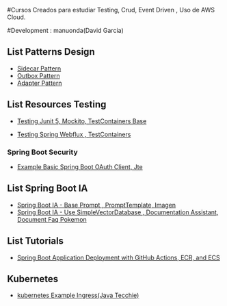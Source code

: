 #Cursos Creados para estudiar Testing, Crud, Event Driven , Uso de AWS Cloud.

#Development : manuonda(David Garcia)

## List Patterns Design
- [Sidecar Pattern](https://github.com/manuonda/java-project/tree/main/patterns/sidecar)
- [Outbox Pattern](https://github.com/manuonda/java-project/tree/main/patterns/outbox-pattern)
- [Adapter Pattern](https://github.com/manuonda/java-project/tree/main/patterns/pattern-adapter)

## List Resources Testing

- [Testing Junit 5, Mockito, TestContainers Base ](https://github.com/manuonda/java-project/tree/main/testing-base-container)

- [Testing Spring Webflux , TestContainers ](https://github.com/manuonda/java-project/tree/main/testing-webflux )


### Spring Boot Security 
- [Example Basic Spring Boot OAuth Client, Jte ](https://github.com/manuonda/java-project/tree/main/security/oauth-client-demo)

## List Spring Boot IA
- [Spring Boot IA - Base Prompt , PromptTemplate, Imagen](https://github.com/manuonda/java-project/tree/main/ia/open-ai-chat)
- [Spring Boot IA - Use SimpleVectorDatabase , Documentation Assistant, Document Faq Pokemon](https://github.com/manuonda/java-project/tree/main/ia/tutorial-base-rag)

## List Tutorials 
- [Spring Boot Application Deployment with GitHub Actions, ECR, and ECS](https://github.com/manuonda/java-project/tree/main/tutorials/aws-example-ecs)



## Kubernetes 
- [kubernetes Example Ingress(Java Tecchie)](https://github.com/manuonda/java-project/tree/main/kubernetes/example-ingress)


